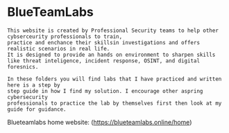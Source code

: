 # BlueTeamLabs

    This website is created by Professional Security teams to help other cybserceurity professionals to train,
    practice and enchance their skillsin investigations and offers realistic scenarios in real life. 
    It is designed to provide an hands on environment to sharpen skills 
    like threat inteligence, incident response, OSINT, and digital foresnics.

    In these folders you will find labs that I have practiced and written here is a step by
    step guide in how I find my solution. I encourage other aspring cybersecurity 
    professionals to practice the lab by themselves first then look at my guide for guidance.

 Blueteamlabs home website: (https://blueteamlabs.online/home)

 
